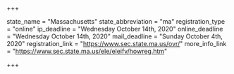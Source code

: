+++

state_name = "Massachusetts"
state_abbreviation = "ma"
registration_type = "online"
ip_deadline = "Wednesday October 14th, 2020"
online_deadline = "Wednesday October 14th, 2020"
mail_deadline = "Sunday October 4th, 2020"
registration_link = "https://www.sec.state.ma.us/ovr/"
more_info_link = "https://www.sec.state.ma.us/ele/eleifv/howreg.htm"

+++